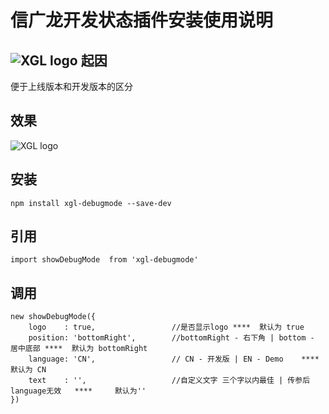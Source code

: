 信广龙开发状态插件安装使用说明
==========================
![XGL logo](http://cdn.szxgl.cn/scl/images/x-logo.gif)
起因
-------
便于上线版本和开发版本的区分

效果
-------
![XGL logo](http://cdn.szxgl.cn/scl/images/demo.jpg)

安装
-------
`npm install xgl-debugmode --save-dev`

引用
-------
`import showDebugMode  from 'xgl-debugmode'`

调用
-------
```
new showDebugMode({
    logo    : true,                 //是否显示logo ****  默认为 true
    position: 'bottomRight',        //bottomRight - 右下角 | bottom - 居中底部 ****  默认为 bottomRight
    language: 'CN',                 // CN - 开发版 | EN - Demo    ****     默认为 CN
    text    : '',                   //自定义文字 三个字以内最佳 | 传参后language无效   ****     默认为''
})
```
